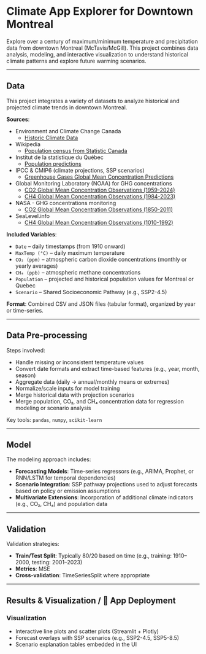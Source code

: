 # Climate App Explorer for Downtown Montreal

Explore over a century of maximum/minimum temperature and precipitation data from downtown Montreal (McTavis/McGill). This project combines data analysis, modeling, and interactive visualization to understand historical climate patterns and explore future warming scenarios.

---

## Data

This project integrates a variety of datasets to analyze historical and projected climate trends in downtown Montreal.

**Sources**:
- Environment and Climate Change Canada
  - [Historic Climate Data](https://dd.weather.gc.ca/climate/observations/)
- Wikipedia
  - [Population census from Statistic Canada]( https://fr.wikipedia.org/wiki/Montr%C3%A9al) 
- Institut de la statistique du Québec
  - [Population predictions](https://statistique.quebec.ca/en/fichier/perspectives-demographiques-quebec-et-regions-2021-2071-edition-2024.pdf)
- IPCC & CMIP6 (climate projections, SSP scenarios)
  - [Greenhouse Gases Global Mean Concentration Predictions](https://greenhousegases.science.unimelb.edu.au/#!/view)
- Global Monitoring Laboratory (NOAA) for GHG concentrations
  - [CO2 Global Mean Concentration Observations (1959-2024)](https://gml.noaa.gov/webdata/ccgg/trends/co2/co2_annmean_mlo.txt)
  - [CH4 Global Mean Concentration Observations (1984-2023)](https://gml.noaa.gov/webdata/ccgg/trends/ch4/ch4_annmean_gl.txt)
- NASA - GHG concentrations monitoring
  - [CO2 Global Mean Concentration Observations (1850-2011)](https://data.giss.nasa.gov/modelforce/ghgases/Fig1A.ext.txt)
- SeaLevel.info
  - [CH4 Global Mean Concentration Observations (1010-1992)](https://sealevel.info/EthCH498B.txt)
    
**Included Variables**:
- `Date` – daily timestamps (from 1910 onward)
- `MaxTemp (°C)` – daily maximum temperature
- `CO₂ (ppm)` – atmospheric carbon dioxide concentrations (monthly or yearly averages)
- `CH₄ (ppb)` – atmospheric methane concentrations
- `Population` – projected and historical population values for Montreal or Quebec
- `Scenario` – Shared Socioeconomic Pathway (e.g., SSP2-4.5)

**Format**: Combined CSV and JSON files (tabular format), organized by year or time-series.

---

## Data Pre-processing

Steps involved:
- Handle missing or inconsistent temperature values
- Convert date formats and extract time-based features (e.g., year, month, season)
- Aggregate data (daily → annual/monthly means or extremes)
- Normalize/scale inputs for model training
- Merge historical data with projection scenarios
- Merge population, CO₂, and CH₄ concentration data for regression modeling or scenario analysis

Key tools: `pandas`, `numpy`, `scikit-learn`

---

## Model

The modeling approach includes:
- **Forecasting Models**: Time-series regressors (e.g., ARIMA, Prophet, or RNN/LSTM for temporal dependencies)
- **Scenario Integration**: SSP pathway projections used to adjust forecasts based on policy or emission assumptions
- **Multivariate Extensions**: Incorporation of additional climate indicators (e.g., CO₂, CH₄) and population data

---

## Validation

Validation strategies:
- **Train/Test Split**: Typically 80/20 based on time (e.g., training: 1910–2000, testing: 2001–2023)
- **Metrics**: MSE
- **Cross-validation**: TimeSeriesSplit where appropriate

---

## Results & Visualization / 🚀 App Deployment

### Visualization
- Interactive line plots and scatter plots (Streamlit + Plotly)
- Forecast overlays with SSP scenarios (e.g., SSP2-4.5, SSP5-8.5)
- Scenario explanation tables embedded in the UI


